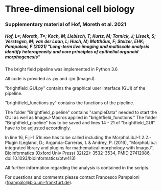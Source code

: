 # Three-dimensional cell biology


### Supplementary material of Hof, Moreth et al. 2021

##### Hof, L*; Moreth, T*; Koch, M; Liebisch, T; Kurtz, M; Tarnick, J; Lissek, S; Verstegen, M; van der Laan, L; Huch, M; Matthäus, F; Stelzer, EHK; Pampaloni, F (2021) "Long-term live imaging and multiscale analysis identify heterogeneity and core principles of epithelial organoid morphogenesis"

The bright field pipeline was implemented in Python 3.6

All code is provided as .py and .ijm (ImageJ).

"brightfield_GUI.py" contains the graphical user interface (GUI) of the pipeline.

"brightfield_functions.py" contains the functions of the pipeline.

The folder "Brightfield_pipeline" contains "sampleData" needed to start the GUI as well as ImageJ-Macros applied in "brightfield_functions."
The folder "Brightfield_pipeline" has to be saved and lines 14 - 21 of "brightfield_GUI" have to be adjusted accordingly.

In line 16, Fiji-1.51n.exe has to be called including the MorphoLibJ-1.2.2.-Plugin (Legland, D.; Arganda-Carreras, I. & Andrey, P. (2016), "MorphoLibJ: integrated library and plugins for mathematical morphology with ImageJ", Bioinformatics (Oxford Univ Press) 32(22): 3532-3534, PMID 27412086, doi:10.1093/bioinformatics/btw413)

All further information regarding the analysis is contained in the scripts.

For questions and comments please contact Francesco Pampaloni (fpampalo@bio.uni-frankfurt.de).
